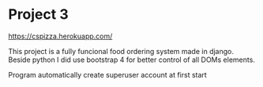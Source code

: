 # Project 3

https://cspizza.herokuapp.com/

This project is a fully funcional food ordering system made in django.
Beside python I did use bootstrap 4 for better control of all DOMs elements.

Program automatically create superuser account at first start

